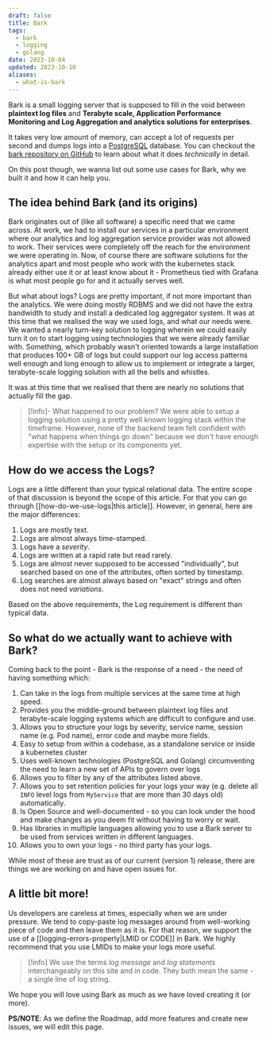 ```yaml
---
draft: false
title: Bark
tags:
  - bark
  - logging
  - golang
date: 2023-10-04
updated: 2023-10-10
aliases:
  - what-is-bark
---
```

Bark is a small logging server that is supposed to fill in the void between **plaintext log files** and **Terabyte scale,  Application Performance Monitoring and Log Aggregation and analytics solutions for enterprises**. 

It takes very low amount of memory, can accept a lot of requests per second and dumps logs into a [PostgreSQL](http://postgresql.org) database. You can checkout the [bark repository on GitHub](https://github.com/techrail/bark) to learn about what it does _technically_ in detail. 

On this post though, we wanna list out some use cases for Bark, why we built it and how it can help you.

## The idea behind Bark (and its origins)
Bark originates out of (like all software) a specific need that we came across. At work, we had to install our services in a particular environment where our analytics and log aggregation service provider was not allowed to work. Their services were completely off the reach for the environment we were operating in. Now, of course there are software solutions for the analytics apart and most people who work with the kubernetes stack already either use it or at least know about it - Prometheus tied with Grafana is what most people go for and it actually serves well.

But what about logs? Logs are pretty important, if not more important than the analytics. We were doing mostly RDBMS and we did not have the extra bandwidth to study and install a dedicated log aggregator system. It was at this time that we realised the way we used logs, and what our needs were. We wanted a nearly turn-key solution to logging wherein we could easily turn it on to start logging using technologies that we were already familiar with. Something, which probably wasn't oriented towards a large installation that produces 100+ GB of logs but could support our log access patterns well enough and long enough to allow us to implement or integrate a larger, terabyte-scale logging solution with all the bells and whistles.

It was at this time that we realised that there are nearly no solutions that actually fill the gap.

> [!info]- What happened to our problem?
> We were able to setup a logging solution using a pretty well known logging stack within the timeframe. However, none of the backend team felt confident with "what happens when things go down" because we don't have enough expertise with the setup or its components yet.

## How do we access the Logs?
Logs are a little different than your typical relational data. The entire scope of that discussion is beyond the scope of this article. For that you can go through [[how-do-we-use-logs|this article]]. However, in general, here are the major differences: 

1. Logs are mostly text.
2. Logs are almost always time-stamped.
3. Logs have a _severity_.
4. Logs are written at a rapid rate but read rarely.
5. Logs are almost never supposed to be accessed "individually", but searched based on one of the attributes, often sorted by timestamp.
6. Log searches are almost always based on "exact" strings and often does not need _variations_. 

Based on the above requirements, the Log requirement is different than typical data.

## So what do we actually want to achieve with Bark?
Coming back to the point - Bark is the response of a need - the need of having something which:

1. Can take in the logs from multiple services at the same time at high speed.
2. Provides you the middle-ground between plaintext log files and terabyte-scale logging systems which are difficult to configure and use.
3. Allows you to structure your logs by severity, service name, session name (e.g. Pod name), error code and maybe more fields.
4. Easy to setup from within a codebase, as a standalone service or inside a kubernetes cluster
5. Uses well-known technologies (PostgreSQL and Golang) circumventing the need to learn a new set of APIs to govern over logs
6. Allows you to filter by any of the attributes listed above.
7. Allows you to set retention policies for your logs your way (e.g. delete all `INFO` level logs from `MyService` that are more than 30 days old) automatically.
8. Is Open Source and well-documented - so you can look under the hood and make changes as you deem fit without having to worry or wait.
9. Has libraries in multiple languages allowing you to use a Bark server to be used from services written in different languages.
10. Allows you to own your logs - no third party has your logs.

While most of these are trust as of our current (version 1) release, there are things we are working on and have open issues for. 

## A little bit more!
Us developers are careless at times, especially when we are under pressure. We tend to copy-paste log messages around from well-working piece of code and then leave them as it is. For that reason, we support the use of a [[logging-errors-properly|LMID or CODE]] in Bark. We highly recommend that you use LMIDs to make your logs more useful.

> [!info] We use the terms _log message_ and _log statements_ interchangeably on this site and in code. They both mean the same - a single line of log string. 

We hope you will love using Bark as much as we have loved creating it (or more).

**PS/NOTE**: As we define the Roadmap, add more features and create new issues, we will edit this page.
